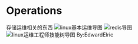 # Operations
存储运维相关的东西
![linux基本运维导图](https://www.processon.com/mindmap/5c8e4db9e4b0afc74414e27b)
![redis导图](https://www.processon.com/mindmap/5c8d0168e4b02ce2e890ce5b)
![linux运维工程师技能树导图 By:EdwardElric](https://www.processon.com/mindmap/5c8bbe41e4b0d1a5b1000499)
